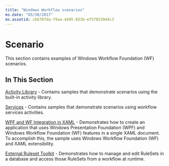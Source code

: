 ```yaml
---
title: "Windows Workflow scenarios"
ms.date: "03/30/2017"
ms.assetid: cb678fda-79aa-4495-833b-ef570539d4c3
---
```

# Scenario

This section contains examples of Windows Workflow Foundation (WF) scenarios.  
  
## In This Section

[Activity Library](activity-library.md) - Contains samples that demonstrate scenarios using the built-in activity library.  
  
[Services](accessing-operationcontext.md) - Contains samples that demonstrate scenarios using workflow services activities.  
  
[WPF and WF Integration in XAML](wpf-and-wf-integration-in-xaml.md) - Demonstrates how to create an application that uses Windows Presentation Foundation (WPF) and Windows Workflow Foundation (WF) features in a single XAML document. To accomplish this, the sample uses Windows Workflow Foundation (WF) and XAML extensibility.  
  
[External Ruleset Toolkit](external-ruleset-toolkit.md) - Demonstrates how to manage and edit RuleSets in a database and access those RuleSets from a workflow at runtime.
